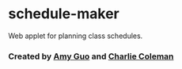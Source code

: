 # schedule-maker

Web applet for planning class schedules.

### Created by [Amy Guo](https://github.com/aamyguo) and [Charlie Coleman](https://github.com/charlie-coleman)
